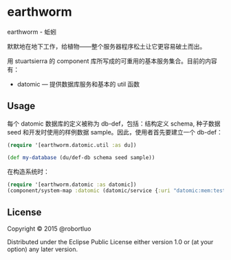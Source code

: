 # earthworm

earthworm - 蚯蚓

默默地在地下工作，给植物——整个服务器程序松土让它更容易破土而出。

用 stuartsierra 的 component 库所写成的可重用的基本服务集合。目前的内容有：

 * datomic — 提供数据库服务和基本的 util 函数

## Usage

每个 datomic 数据库的定义被称为 db-def，包括：结构定义 schema, 种子数据 seed 和开发时使用的样例数据 sample。因此，使用者首先要建立一个 db-def：

```clojure
(require '[earthworm.datomic.util :as du])

(def my-database (du/def-db schema seed sample))
```

在构造系统时：

```clojure
(require '[earthworm.datomic :as datomic])
(component/system-map :datomic (datomic/service {:uri "datomic:mem:test" :db-def my-database :sample? true})
```


## License

Copyright © 2015 @robortluo

Distributed under the Eclipse Public License either version 1.0 or (at
your option) any later version.
